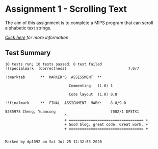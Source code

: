 # Assignment 1 - Scrolling Text

The aim of this assignment is to complete a MIPS program that can scroll alphabetic text strings.

*[Click here](https://cgi.cse.unsw.edu.au/~dp1092/20T2/assignments/assign1/index.php) for more information*  

## Test Summary  

```
10 tests run; 10 tests passed; 0 test failed
!!specialmark  (Correctness)                            7.0/7

!!marktab       **  MARKER'S  ASSESSMENT  **

                             Commenting   (1.0) 1

                             Code layout  (1.0) 0.8

!!finalmark     **  FINAL  ASSIGNMENT  MARK:    8.8/9.0

5285978 Cheng, Yuancong                         7002/1 DPSTX1
                           ^
                           + ================================== +
                           + Good blog, great code. Great work. +
                           + ================================== +


Marked by dp1092 on Sat Jul 25 12:32:53 2020  
```
